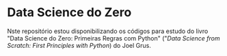 # Data Science do Zero

Nste repositório estou disponibilizando os códigos para estudo do livro "Data Science do Zero: Primeiras Regras com Python" ("*Data Science from Scratch: First Principles with Python*) do Joel Grus.
